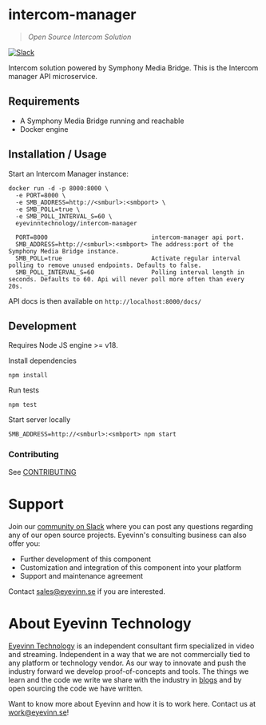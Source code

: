 # intercom-manager

> _Open Source Intercom Solution_

[![Slack](http://slack.streamingtech.se/badge.svg)](http://slack.streamingtech.se)

Intercom solution powered by Symphony Media Bridge. This is the Intercom manager API microservice.

## Requirements

- A Symphony Media Bridge running and reachable
- Docker engine

## Installation / Usage

Start an Intercom Manager instance:

```
docker run -d -p 8000:8000 \
  -e PORT=8000 \
  -e SMB_ADDRESS=http://<smburl>:<smbport> \
  -e SMB_POLL=true \
  -e SMB_POLL_INTERVAL_S=60 \
  eyevinntechnology/intercom-manager
```

```
  PORT=8000                             intercom-manager api port.
  SMB_ADDRESS=http://<smburl>:<smbport> The address:port of the Symphony Media Bridge instance.
  SMB_POLL=true                         Activate regular interval polling to remove unused endpoints. Defaults to false.
  SMB_POLL_INTERVAL_S=60                Polling interval length in seconds. Defaults to 60. Api will never poll more often than every 20s.
```

API docs is then available on `http://localhost:8000/docs/`

## Development

Requires Node JS engine >= v18.

Install dependencies

```
npm install
```

Run tests

```
npm test
```

Start server locally

```
SMB_ADDRESS=http://<smburl>:<smbport> npm start
```

### Contributing

See [CONTRIBUTING](CONTRIBUTING.md)

# Support

Join our [community on Slack](http://slack.streamingtech.se) where you can post any questions regarding any of our open source projects. Eyevinn's consulting business can also offer you:

- Further development of this component
- Customization and integration of this component into your platform
- Support and maintenance agreement

Contact [sales@eyevinn.se](mailto:sales@eyevinn.se) if you are interested.

# About Eyevinn Technology

[Eyevinn Technology](https://www.eyevinntechnology.se) is an independent consultant firm specialized in video and streaming. Independent in a way that we are not commercially tied to any platform or technology vendor. As our way to innovate and push the industry forward we develop proof-of-concepts and tools. The things we learn and the code we write we share with the industry in [blogs](https://dev.to/video) and by open sourcing the code we have written.

Want to know more about Eyevinn and how it is to work here. Contact us at work@eyevinn.se!
